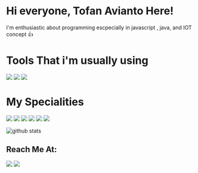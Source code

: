 # Hi everyone, Tofan Avianto Here!

I'm enthusiastic about programming escpecially in javascript , java, and IOT concept 👍

# Tools That i'm usually using

<img src="https://img.icons8.com/plasticine/100/undefined/visual-studio-code-2019.png"/>  <img src="https://img.icons8.com/plasticine/100/undefined/chrome.png"/>  <img src="https://img.icons8.com/plasticine/100/undefined/figma.png"/>

# My Specialities

<img src="https://img.icons8.com/dusk/100/undefined/javascript-logo.png"/>  <img src="https://img.icons8.com/color/100/undefined/nodejs.png"/>  <img src="https://img.icons8.com/offices/100/undefined/react.png"/>  <img src="https://img.icons8.com/dusk/100/undefined/css3.png"/>  <img src="https://img.icons8.com/external-flaticons-lineal-color-flat-icons/100/undefined/external-html-5-mobile-app-development-flaticons-lineal-color-flat-icons.png"/>  <img src="https://img.icons8.com/external-tal-revivo-filled-tal-revivo/100/undefined/external-bootstrap-a-free-and-open-source-css-framework-logo-filled-tal-revivo.png"/>

<img src="https://github-readme-stats.vercel.app/api/top-langs/?username=aviantofan&layout=compact" alt="github stats"/>

## Reach Me At:

[<img src="https://img.icons8.com/doodle/100/undefined/linkedin-circled.png"/>](https://www.linkedin.com/in/tofanavianto) [<img src="https://img.icons8.com/external-justicon-lineal-color-justicon/100/undefined/external-gmail-social-media-justicon-lineal-color-justicon.png"/>](mailto:aviantofan@gmail.com)